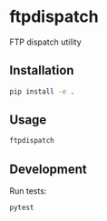 # ftpdispatch

FTP dispatch utility

## Installation

```bash
pip install -e .
```

## Usage

```bash
ftpdispatch
```

## Development

Run tests:
```bash
pytest
```